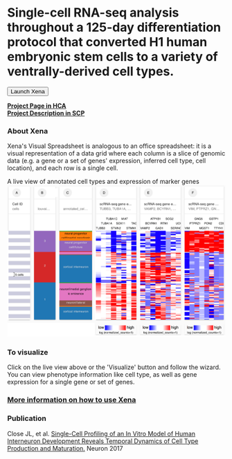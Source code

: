 # Single-cell RNA-seq analysis throughout a 125-day differentiation protocol that converted H1 human embryonic stem cells to a variety of ventrally-derived cell types.


<button class="cohortButton">Launch Xena</button>

**[Project Page in HCA](https://data.humancellatlas.org/explore/projects/2043c65a-1cf8-4828-a656-9e247d4e64f1)**
<br>
**[Project Description in SCP](https://singlecell.broadinstitute.org/single_cell/study/SCP753/2020-mar-diff-fetal-neuron-ss2)**

### About Xena
Xena's Visual Spreadsheet is analogous to an office spreadsheet: it is a visual representation of a data grid where each column is a slice of genomic data (e.g. a gene or a set of genes' expression, inferred cell type, cell location), and each row is a single cell.

A live view of annotated cell types and expression of marker genes<br>
<a href='/?columns=%5B%7B%22width%22%3A90%2C%22columnLabel%22%3A%22%22%2C%22fieldLabel%22%3A%22louvain_labels%22%2C%22host%22%3A%22https%3A%2F%2Fsinglecellnew.xenahubs.net%22%2C%22name%22%3A%22HCA%2FinterneuronDevelopment_Lein%2FSS2%2Fmeta.tsv%22%2C%22fields%22%3A%22louvain_labels%22%7D%2C%7B%22width%22%3A136%2C%22columnLabel%22%3A%22%22%2C%22fieldLabel%22%3A%22annotated_cell_identity.ontology_label%22%2C%22host%22%3A%22https%3A%2F%2Fsinglecellnew.xenahubs.net%22%2C%22name%22%3A%22HCA%2FinterneuronDevelopment_Lein%2FSS2%2Fmeta.tsv%22%2C%22fields%22%3A%22annotated_cell_identity.ontology_label%22%7D%2C%7B%22width%22%3A136%2C%22columnLabel%22%3A%22scRNA-seq%20gene%20expression%20-%20Smart-seq2%22%2C%22fieldLabel%22%3A%22TUBB3%2C%20TUBA1A%2C%20TUBA1C%2C%20STMN2%2C%20SOX11%2C%20MIAT%2C%20STMN1%2C%20TAGLN3%22%2C%22host%22%3A%22https%3A%2F%2Fsinglecellnew.xenahubs.net%22%2C%22name%22%3A%22HCA%2FinterneuronDevelopment_Lein%2FSS2%2FexprMatrix.tsv%22%2C%22fields%22%3A%22TUBB3%20TUBA1A%20TUBA1C%20STMN2%20SOX11%20MIAT%20STMN1%20TAGLN3%22%7D%2C%7B%22width%22%3A136%2C%22columnLabel%22%3A%22scRNA-seq%20gene%20expression%20-%20Smart-seq2%22%2C%22fieldLabel%22%3A%22VAMP2%2C%20BCYRN1%2C%20ATP1B1%2C%20GAD1%2C%20RTN1%2C%20SCG2%2C%20SERINC1%2C%20UCHL1%22%2C%22host%22%3A%22https%3A%2F%2Fsinglecellnew.xenahubs.net%22%2C%22name%22%3A%22HCA%2FinterneuronDevelopment_Lein%2FSS2%2FexprMatrix.tsv%22%2C%22fields%22%3A%22VAMP2%20BCYRN1%20ATP1B1%20GAD1%20RTN1%20SCG2%20SERINC1%20UCHL1%22%7D%2C%7B%22width%22%3A136%2C%22columnLabel%22%3A%22scRNA-seq%20gene%20expression%20-%20Smart-seq2%22%2C%22fieldLabel%22%3A%22VIM%2C%20PTPRZ1%2C%20GNG5%2C%20MGST1%2C%20PON2%2C%20GSTP1%2C%20TTYH1%2C%20CD99%22%2C%22host%22%3A%22https%3A%2F%2Fsinglecellnew.xenahubs.net%22%2C%22name%22%3A%22HCA%2FinterneuronDevelopment_Lein%2FSS2%2FexprMatrix.tsv%22%2C%22fields%22%3A%22VIM%20PTPRZ1%20GNG5%20MGST1%20PON2%20GSTP1%20TTYH1%20CD99%22%7D%5D&heatmap=%7B%22showWelcome%22%3Afalse%2C%22mode%22%3A%22heatmap%22%7D'><img src="https://github.com/ucscXena/cohortMetaData/raw/master/cohort_HCA%20Human%20Interneuron%20Development/HCA%20Human%20Interneuron%20Development.png" width="800px"></a>

### To visualize
Click on the live view above or the 'Visualize' button and follow the wizard. You can view phenotype information like cell type, as well as gene expression for a single gene or set of genes.

### [More information on how to use Xena](https://ucsc-xena.gitbook.io/project/tutorials/hca-tutorial)

### Publication
Close JL, et al. [Single-Cell Profiling of an In Vitro Model of Human Interneuron Development Reveals Temporal Dynamics of Cell Type Production and Maturation.](https://europepmc.org/abstract/MED/28279351) Neuron 2017

<br>
